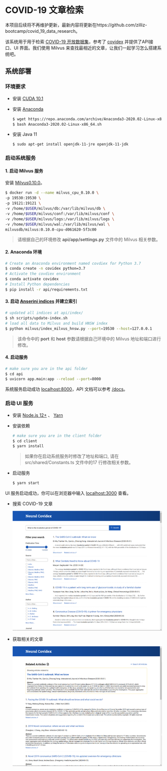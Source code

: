 # COVID-19 文章检索

本项目后续将不再维护更新，最新内容将更新在https://github.com/zilliz-bootcamp/covid_19_data_research。

该系统用于用于检索 [COVID-19 开放数据集](https://pages.semanticscholar.org/coronavirus-research)，参考了 [covidex](https://github.com/castorini/covidex) 并提供了API接口、UI 界面。我们使用 Milvus 来查找最相近的文章，让我们一起学习怎么搭建系统吧。


## 系统部署

### 环境要求

- 安装 [CUDA 10.1](https://developer.nvidia.com/cuda-10.1-download-archive-update2)

+ 安装 [Anaconda](https://docs.anaconda.com/anaconda/install/linux/)

  ```bash
  $ wget https://repo.anaconda.com/archive/Anaconda3-2020.02-Linux-x86_64.sh
  $ bash Anaconda3-2020.02-Linux-x86_64.sh
  ```

- 安装 Java 11

    ```bash
    $ sudo apt-get install openjdk-11-jre openjdk-11-jdk
    ```

### 启动系统服务

#### 1. 启动 Milvus 服务

安装 [Milvus0.10.0](https://milvus.io/cn/docs/v0.10.0/install_milvus.md)。

```bash
$ docker run -d --name milvus_cpu_0.10.0 \
-p 19530:19530 \
-p 19121:19121 \
-v /home/$USER/milvus/db:/var/lib/milvus/db \
-v /home/$USER/milvus/conf:/var/lib/milvus/conf \
-v /home/$USER/milvus/logs:/var/lib/milvus/logs \
-v /home/$USER/milvus/wal:/var/lib/milvus/wal \
milvusdb/milvus:0.10.0-cpu-d061620-5f3c00
```

> 请根据自己的环境修改 **api/app/settings.py** 文件中的 Milvus 相关参数。

#### 2. Anaconda 环境

```bash
# Create an Anaconda environment named covdiex for Python 3.7
$ conda create -n covidex python=3.7
# Activate the covdiex environment
$ conda activate covidex
# Install Python dependencies
$ pip install -r api/requirements.txt
```

#### 3. 启动 [Anserini indices](https://github.com/castorini/anserini/blob/master/docs/experiments-cord19.md) 并建立索引

```bash
# updated all indices at api/index/
$ sh scripts/update-index.sh
# load all data to Milvus and build HNSW index
$ python milvus/index_milvus_hnsw.py --port=19530 --host=127.0.0.1
```

> 该命令中的 **port** 和 **host** 参数请根据自己环境中的 Milvus 地址和端口进行修改。

#### 4. 启动服务

```bash
# make sure you are in the api folder
$ cd api
$ uvicorn app.main:app --reload --port=8000
```

系统服务启动成功 [localhost:8000](http://localhost:8000)，API 文档可以参考 [/docs](http://localhost:8000/docs)。


### 启动 UI 服务

- 安装 [Node.js 12+](https://nodejs.org/en/download/) 、 [Yarn](https://classic.yarnpkg.com/en/docs/install/)

- 安装依赖

    ```bash
    # make sure you are in the client folder
    $ cd client
    $ yarn install
    ```

    > 如果你在启动系统服务时修改了地址和端口, 请在 src/shared/Constants.ts 文件中的17 行修改相关参数。

- 启动服务

    ```bash
    $ yarn start
    ```

UI 服务启动成功，你可以在浏览器中输入 [localhost:3000](http://localhost:3000) 查看。

- 搜索 COVID-19 文章

  ![](./pic/search.png)

- 获取相关的文章

  ![](./pic/related.png)

